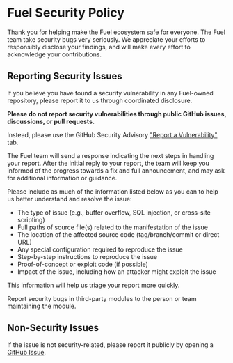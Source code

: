 # Fuel Security Policy

Thank you for helping make the Fuel ecosystem safe for everyone. The Fuel team take security bugs very seriously. We appreciate your efforts to responsibly disclose your findings, and will make every effort to acknowledge your contributions.

## Reporting Security Issues

If you believe you have found a security vulnerability in any Fuel-owned repository, please report it to us through coordinated disclosure.

**Please do not report security vulnerabilities through public GitHub issues, discussions, or pull requests.**

Instead, please use the GitHub Security Advisory ["Report a Vulnerability"](https://github.com/FuelLabs/fuel-core/security/advisories/new) tab.

The Fuel team will send a response indicating the next steps in handling your report. After the initial reply to your report, the team will keep you informed of the progress towards a fix and full announcement, and may ask for additional information or guidance.

Please include as much of the information listed below as you can to help us better understand and resolve the issue:

* The type of issue (e.g., buffer overflow, SQL injection, or cross-site scripting)
* Full paths of source file(s) related to the manifestation of the issue
* The location of the affected source code (tag/branch/commit or direct URL)
* Any special configuration required to reproduce the issue
* Step-by-step instructions to reproduce the issue
* Proof-of-concept or exploit code (if possible)
* Impact of the issue, including how an attacker might exploit the issue

This information will help us triage your report more quickly.

Report security bugs in third-party modules to the person or team maintaining the module.

## Non-Security Issues

If the issue is not security-related, please report it publicly by opening a [GitHub Issue](https://github.com/FuelLabs/fuel-core/issues/new).
